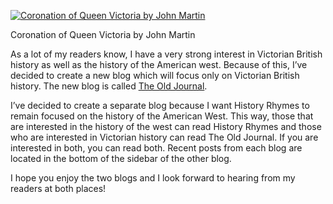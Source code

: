 [![Coronation of Queen Victoria by John Martin](Coronation_of_Queen_Victoria_-_John_Martin.jpg "Coronation of Queen Victoria by John Martin")](https://www.historyrhymes.info/2011/08/07/introducing-the-old-journal/coronation_of_queen_victoria_-_john_martin/)

Coronation of Queen Victoria by John Martin

As a lot of my readers know, I have a very strong interest in Victorian British history as well as the history of the American west. Because of this, I’ve decided to create a new blog which will focus only on Victorian British history. The new blog is called [The Old Journal](http://theoldjournal.alexseifert.com).

I’ve decided to create a separate blog because I want History Rhymes to remain focused on the history of the American West. This way, those that are interested in the history of the west can read History Rhymes and those who are interested in Victorian history can read The Old Journal. If you are interested in both, you can read both. Recent posts from each blog are located in the bottom of the sidebar of the other blog.

I hope you enjoy the two blogs and I look forward to hearing from my readers at both places!